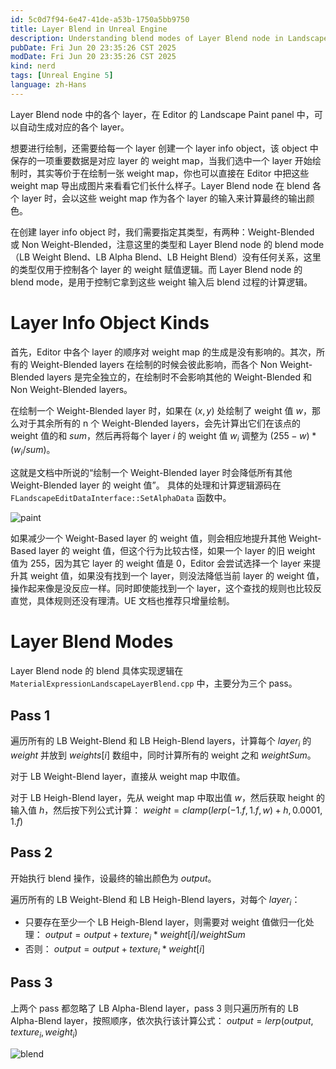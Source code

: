 ```yaml
---
id: 5c0d7f94-6e47-41de-a53b-1750a5bb9750
title: Layer Blend in Unreal Engine
description: Understanding blend modes of Layer Blend node in Landscape Material, and Layer Info Object kinds in landscape painting.
pubDate: Fri Jun 20 23:35:26 CST 2025
modDate: Fri Jun 20 23:35:26 CST 2025
kind: nerd
tags: [Unreal Engine 5]
language: zh-Hans
---
```


Layer Blend node 中的各个 layer，在 Editor 的 Landscape Paint panel 中，可以自动生成对应的各个 layer。

想要进行绘制，还需要给每一个 layer 创建一个 layer info object，该 object 中保存的一项重要数据是对应 layer 的 weight map，当我们选中一个 layer 开始绘制时，其实等价于在绘制一张 weight map，你也可以直接在 Editor 中把这些 weight map 导出成图片来看看它们长什么样子。Layer Blend node 在 blend 各个 layer 时，会以这些 weight map 作为各个 layer 的输入来计算最终的输出颜色。

在创建 layer info object 时，我们需要指定其类型，有两种：Weight-Blended 或 Non Weight-Blended，注意这里的类型和 Layer Blend node 的 blend mode（LB Weight Blend、LB Alpha Blend、LB Height Blend）没有任何关系，这里的类型仅用于控制各个 layer 的 weight 赋值逻辑。而 Layer Blend node 的 blend mode，是用于控制它拿到这些 weight 输入后 blend 过程的计算逻辑。

# Layer Info Object Kinds

首先，Editor 中各个 layer 的顺序对 weight map 的生成是没有影响的。其次，所有的 Weight-Blended layers 在绘制的时候会彼此影响，而各个 Non Weight-Blended layers 是完全独立的，在绘制时不会影响其他的 Weight-Blended 和 Non Weight-Blended layers。

在绘制一个 Weight-Blended layer 时，如果在 $(x, y)$ 处绘制了 weight 值 $w$，那么对于其余所有的 n 个 Weight-Blended layers，会先计算出它们在该点的 weight 值的和 $sum$，然后再将每个 layer $i$ 的 weight 值 $w_i$ 调整为 $(255 - w) * (w_i / sum)$。

这就是文档中所说的“绘制一个 Weight-Blended layer 时会降低所有其他 Weight-Blended layer 的 weight 值”。
具体的处理和计算逻辑源码在 `FLandscapeEditDataInterface::SetAlphaData` 函数中。

![paint](https://github.com/user-attachments/assets/38b1307b-d1a8-4f13-868e-2feac04542ee)

如果减少一个 Weight-Based layer 的 weight 值，则会相应地提升其他 Weight-Based layer 的 weight 值，但这个行为比较古怪，如果一个 layer 的旧 weight 值为 255，因为其它 layer 的 weight 值是 0，Editor 会尝试选择一个 layer 来提升其 weight 值，如果没有找到一个 layer，则没法降低当前 layer 的 weight 值，操作起来像是没反应一样。同时即使能找到一个 layer，这个查找的规则也比较反直觉，具体规则还没有理清。UE 文档也推荐只增量绘制。

# Layer Blend Modes

Layer Blend node 的 blend 具体实现逻辑在 `MaterialExpressionLandscapeLayerBlend.cpp` 中，主要分为三个 pass。

## Pass 1

遍历所有的 LB Weight-Blend 和 LB Heigh-Blend layers，计算每个 $layer_i$ 的 $weight$ 并放到 $weights[i]$ 数组中，同时计算所有的 weight 之和 $weightSum$。

对于 LB Weight-Blend layer，直接从 weight map 中取值。

对于 LB Heigh-Blend layer，先从 weight map 中取出值 $w$，然后获取 height 的输入值 $h$，然后按下列公式计算： $weight=clamp(lerp(-1.f, 1.f, w) + h, 0.0001, 1.f)$

## Pass 2

开始执行 blend 操作，设最终的输出颜色为 $output$。

遍历所有的 LB Weight-Blend 和 LB Heigh-Blend layers，对每个 $layer_i$：
- 只要存在至少一个 LB Heigh-Blend layer，则需要对 weight 值做归一化处理： $output = output + texture_i * weight[i] / weightSum$
- 否则： $output = output + texture_i * weight[i]$
  
## Pass 3

上两个 pass 都忽略了 LB Alpha-Blend layer，pass 3 则只遍历所有的 LB Alpha-Blend layer，按照顺序，依次执行该计算公式： $output = lerp(output, texture_i, weight_i)$

![blend](https://github.com/user-attachments/assets/2784d3f1-5438-4c4f-ba67-c123baea6ac7)

